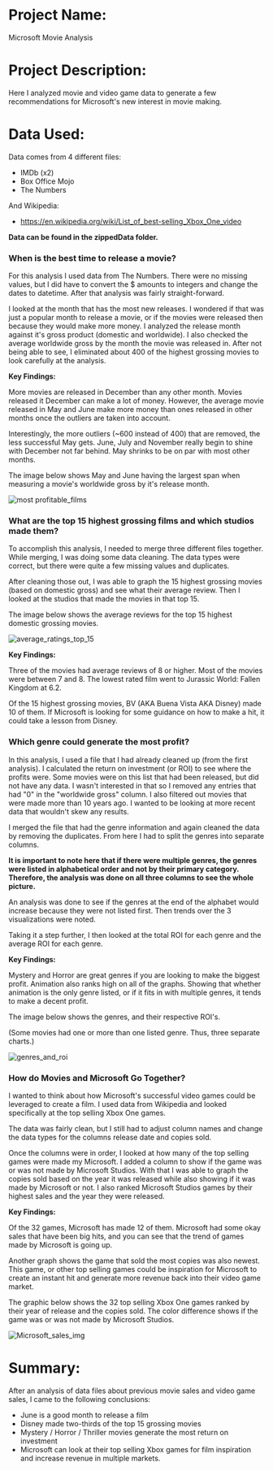 # Project Name:

Microsoft Movie Analysis

# Project Description:

Here I analyzed movie and video game data to generate a few recommendations for Microsoft's new interest in movie making.

# Data Used:

Data comes from 4 different files:
* IMDb (x2)
* Box Office Mojo
* The Numbers

And Wikipedia:
* https://en.wikipedia.org/wiki/List_of_best-selling_Xbox_One_video

**Data can be found in the zippedData folder.**

### When is the best time to release a movie?

For this analysis I used data from The Numbers. There were no missing values, but I did have to convert the $ amounts to integers and change the dates to datetime. After that analysis was fairly straight-forward. 

I looked at the month that has the most new releases. I wondered if that was just a popular month to release a movie, or if the movies were released then because they would make more money.
I analyzed the release month against it's gross product (domestic and worldwide). I also checked the average worldwide gross by the month the movie was released in. After not being able to see, I eliminated about 400 of the highest grossing movies to look carefully at the analysis.


**Key Findings:**

More movies are released in December than any other month.
Movies released it December can make a lot of money.
However, the average movie released in May and June make more money than ones released in other months once the outliers are taken into account.

Interestingly, the more outliers (~600 instead of 400) that are removed, the less successful May gets. June, July and November really begin to shine with December not far behind. May shrinks to be on par with most other months.

The image below shows May and June having the largest span when measuring a movie's worldwide gross by it's release month.

![most profitable_films](images/Month-average.png)

### What are the top 15 highest grossing films and which studios made them?

To accomplish this analysis, I needed to merge three different files together.
While merging, I was doing some data cleaning. The data types were correct, but there were quite a few missing values and duplicates. 

After cleaning those out, I was able to graph the 15 highest grossing movies (based on domestic gross) and see what their average review. Then I looked at the studios that made the movies in that top 15.

The image below shows the average reviews for the top 15 highest domestic grossing movies.

![average_ratings_top_15](images/avg_ratings.png)

**Key Findings:**

Three of the movies had average reviews of 8 or higher. Most of the movies were between 7 and 8. The lowest rated film went to Jurassic World: Fallen Kingdom at 6.2.

Of the 15 highest grossing movies, BV (AKA Buena Vista AKA Disney) made 10 of them. If Microsoft is looking for some guidance on how to make a hit, it could take a lesson from Disney.

### Which genre could generate the most profit?

In this analysis, I used a file that I had already cleaned up (from the first analysis). I calculated the return on investment (or ROI) to see where the profits were. Some movies were on this list that had been released, but did not have any data. I wasn't interested in that so I removed any entries that had "0" in the "worldwide gross" column. I also filtered out movies that were made more than 10 years ago. I wanted to be looking at more recent data that wouldn't skew any results.

I merged the file that had the genre information and again cleaned the data by removing the duplicates. From here I had to split the genres into separate columns.

**It is important to note here that if there were multiple genres, the genres were listed in alphabetical order and not by their primary category. Therefore, the analysis was done on all three columns to see the whole picture.**

An analysis was done to see if the genres at the end of the alphabet would increase because they were not listed first. Then trends over the 3 visualizations were noted.

Taking it a step further, I then looked at the total ROI for each genre and the average ROI for each genre.

**Key Findings:**

Mystery and Horror are great genres if you are looking to make the biggest profit. Animation also ranks high on all of the graphs. Showing that whether animation is the only genre listed, or if it fits in with multiple genres, it tends to make a decent profit.

The image below shows the genres, and their respective ROI's.

(Some movies had one or more than one listed genre. Thus, three separate charts.)

![genres_and_roi](images/genre--roi.png)

### How do Movies and Microsoft Go Together?

I wanted to think about how Microsoft's successful video games could be leveraged to create a film. I used data from Wikipedia and looked specifically at the top selling Xbox One games.

The data was fairly clean, but I still had to adjust column names and change the data types for the columns release date and copies sold. 

Once the columns were in order, I looked at how many of the top selling games were made my Microsoft. I added a column to show if the game was or was not made by Microsoft Studios. With that I was able to graph the copies sold based on the year it was released while also showing if it was made by Microsoft or not. I also ranked Microsoft Studios games by their highest sales and the year they were released. 

**Key Findings:**

Of the 32 games, Microsoft has made 12 of them. Microsoft had some okay sales that have been big hits, and you can see that the trend of games made by Microsoft is going up. 

Another graph shows the game that sold the most copies was also newest. This game, or other top selling games could be inspiration for Microsoft to create an instant hit and generate more revenue back into their video game market.

The graphic below shows the 32 top selling Xbox One games ranked by their year of release and the copies sold. The color difference shows if the game was or was not made by Microsoft Studios.

![Microsoft_sales_img](images/Microsoft-top-selling.png)

# Summary:

After an analysis of data files about previous movie sales and video game sales, I came to the following conclusions:

* June is a good month to release a film
* Disney made two-thirds of the top 15 grossing movies
* Mystery / Horror / Thriller movies generate the most return on investment
* Microsoft can look at their top selling Xbox games for film inspiration and increase revenue in multiple markets.
